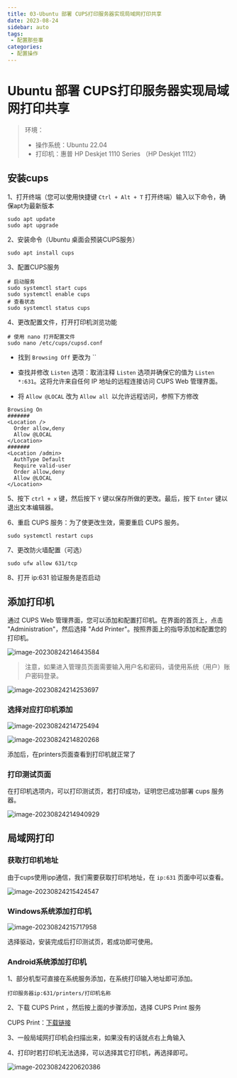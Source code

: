 ```yaml
---
title: 03-Ubuntu 部署 CUPS打印服务器实现局域网打印共享
date: 2023-08-24
sidebar: auto
tags:
 - 配置那些事
categories: 
 - 配置操作
---
```


# Ubuntu 部署 CUPS打印服务器实现局域网打印共享

> 环境：
>
> - 操作系统：Ubuntu 22.04
> - 打印机：惠普 HP Deskjet 1110 Series （HP Deskjet 1112）

## 安装cups

1、打开终端（您可以使用快捷键 `Ctrl + Alt + T` 打开终端）输入以下命令，确保apt为最新版本

```shell
sudo apt update
sudo apt upgrade
```

2、安装命令（Ubuntu 桌面会预装CUPS服务）

```shell
sudo apt install cups
```

3、配置CUPS服务

```shell
# 启动服务
sudo systemctl start cups
sudo systemctl enable cups
# 查看状态
sudo systemctl status cups
```

4、更改配置文件，打开打印机浏览功能

```shell
# 使用 nano 打开配置文件
sudo nano /etc/cups/cupsd.conf
```

- 找到 `Browsing Off` 更改为 ``

- 查找并修改 `Listen` 选项：取消注释 `Listen` 选项并确保它的值为 `Listen *:631`。这将允许来自任何 IP 地址的远程连接访问 CUPS Web 管理界面。
- 将 `Allow @LOCAL` 改为 `Allow all `以允许远程访问，参照下方修改

```shell
Browsing On
#######
<Location />
  Order allow,deny
  Allow @LOCAL
</Location>
#######
<Location /admin>
  AuthType Default
  Require valid-user
  Order allow,deny
  Allow @LOCAL
</Location>
```

5、按下 `ctrl + x` 键，然后按下 `Y` 键以保存所做的更改。最后，按下 `Enter` 键以退出文本编辑器。

6、重启 CUPS 服务：为了使更改生效，需要重启 CUPS 服务。

```
sudo systemctl restart cups
```

7、更改防火墙配置（可选）

```shell
sudo ufw allow 631/tcp
```

8、打开 ip:631 验证服务是否启动

## 添加打印机

通过 CUPS Web 管理界面，您可以添加和配置打印机。在界面的首页上，点击 "Administration"，然后选择 "Add Printer"。按照界面上的指导添加和配置您的打印机。

![image-20230824214643584](http://cdn.cookcode.xyz/img/blog/image-20230824214643584.png)

> 注意，如果进入管理员页面需要输入用户名和密码，请使用系统（用户）账户密码登录。

![image-20230824214253697](http://cdn.cookcode.xyz/img/blog/image-20230824214253697.png)

### 选择对应打印机添加

![image-20230824214725494](http://cdn.cookcode.xyz/img/blog/image-20230824214725494.png)

![image-20230824214820268](http://cdn.cookcode.xyz/img/blog/image-20230824214820268.png)

添加后，在printers页面查看到打印机就正常了

### 打印测试页面

在打印机选项内，可以打印测试页，若打印成功，证明您已成功部署 cups 服务器。

![image-20230824214940929](http://cdn.cookcode.xyz/img/blog/image-20230824214940929.png)

## 局域网打印

### 获取打印机地址

由于cups使用ipp通信，我们需要获取打印机地址，在 `ip:631` 页面中可以查看。

![image-20230824215424547](http://cdn.cookcode.xyz/img/blog/image-20230824215424547.png)

### Windows系统添加打印机

![image-20230824215717958](http://cdn.cookcode.xyz/img/blog/image-20230824215717958.png)

选择驱动，安装完成后打印测试页，若成功即可使用。

### Android系统添加打印机

1、部分机型可直接在系统服务添加，在系统打印输入地址即可添加。

```shell
打印服务器ip:631/printers/打印机名称
```

2、下载 CUPS Print ，然后按上面的步骤添加，选择 CUPS Print 服务

 CUPS Print：[下载链接](https://f-droid.org/zh_Hans/packages/io.github.benoitduffez.cupsprint/)

3、一般局域网打印机会扫描出来，如果没有的话就点右上角输入

4、打印时若打印机无法选择，可以选择其它打印机，再选择即可。

![image-20230824220620386](http://cdn.cookcode.xyz/img/blog/image-20230824220620386.png)